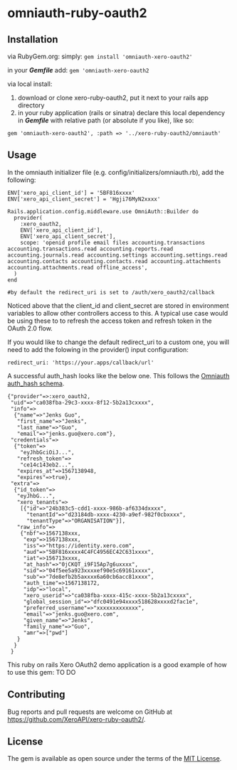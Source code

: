 # omniauth-ruby-oauth2

## Installation
via RubyGem.org: 
simply:
```gem install 'omniauth-xero-oauth2'```

in your **_Gemfile_** add:
```gem 'omniauth-xero-oauth2```

via local install:
1. download or clone xero-ruby-oauth2, put it next to your rails app directory
2. in your ruby application (rails or sinatra) declare this local dependency in **_Gemfile_** with relative path (or absolute if you like), like so:

```gem 'omniauth-xero-oauth2', :path => '../xero-ruby-oauth2/omniauth'```

## Usage
In the omniauth initializer file (e.g. config/initializers/omniauth.rb), add the following:

```
ENV['xero_api_client_id'] = '5BF816xxxx'
ENV['xero_api_client_secret'] = 'Hgji76MyN2xxxx'

Rails.application.config.middleware.use OmniAuth::Builder do
  provider(
    :xero_oauth2,
    ENV['xero_api_client_id'],
    ENV['xero_api_client_secret'],
    scope: 'openid profile email files accounting.transactions accounting.transactions.read accounting.reports.read accounting.journals.read accounting.settings accounting.settings.read accounting.contacts accounting.contacts.read accounting.attachments accounting.attachments.read offline_access',
  )
end

#by default the redirect_uri is set to /auth/xero_oauth2/callback
```

Noticed above that the client_id and client_secret are stored in environment variables to allow other controllers access to this. A typical use case would be using these to to refresh the access token and refresh token in the OAuth 2.0 flow.

If you would like to change the default redirect_uri to a custom one, you will need to add the folowing in the provider() input configuration:

```redirect_uri: 'https://your.apps/callback/url'```

A successful auth_hash looks like the below one. This follows the [Omniauth auth_hash schema](https://github.com/omniauth/omniauth/wiki/Auth-Hash-Schema).

```
{"provider"=>:xero_oauth2,
 "uid"=>"ca038fba-29c3-xxxx-8f12-5b2a13cxxxx",
 "info"=>
  {"name"=>"Jenks Guo",
   "first_name"=>"Jenks",
   "last_name"=>"Guo",
   "email"=>"jenks.guo@xero.com"},
 "credentials"=>
  {"token"=>
    "eyJhbGciOiJ...",
   "refresh_token"=>
    "ce14c143eb2...",
   "expires_at"=>1567138948,
   "expires"=>true},
 "extra"=>
  {"id_token"=>
   "eyJhbG...",
   "xero_tenants"=>
    [{"id"=>"24b383c5-cdd1-xxxx-986b-af6334dxxxx",
      "tenantId"=>"d23184db-xxxx-4230-a9ef-982f0cbxxxx",
      "tenantType"=>"ORGANISATION"}],
   "raw_info"=>
    {"nbf"=>1567138xxx,
     "exp"=>1567138xxx,
     "iss"=>"https://identity.xero.com",
     "aud"=>"5BF816xxxx4C4FC4956EC42C631xxxx",
     "iat"=>156713xxxx,
     "at_hash"=>"0jCKQT_i9F15Ap7g6uxxxx",
     "sid"=>"04f5ee5a923xxxxef90e5c69161xxxx",
     "sub"=>"7de8efb2b5axxxx6a60cb6acc81xxxx",
     "auth_time"=>1567138172,
     "idp"=>"local",
     "xero_userid"=>"ca038fba-xxxx-415c-xxxx-5b2a13cxxxx",
     "global_session_id"=>"dfc0491e94xxxx518628xxxxd2fac1e",
     "preferred_username"=>"xxxxxxxxxxxxx",
     "email"=>"jenks.guo@xero.com",
     "given_name"=>"Jenks",
     "family_name"=>"Guo",
     "amr"=>["pwd"]
   }
  }
 } 
```

This ruby on rails Xero OAuth2 demo application is a good example of how to use this gem:
TO DO

## Contributing 
Bug reports and pull requests are welcome on GitHub at https://github.com/XeroAPI/xero-ruby-oauth2/.

## License
The gem is available as open source under the terms of the [MIT License](https://opensource.org/licenses/MIT).
